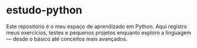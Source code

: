 # estudo-python
Este repositório é o meu espaço de aprendizado em Python.   Aqui registro meus exercícios, testes e pequenos projetos enquanto exploro a linguagem — desde o básico até conceitos mais avançados.
